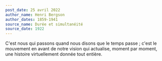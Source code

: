 ```yaml
---
post_date: 25 avril 2022
author_name: Henri Bergson
author_dates: 1859-1941
source_name: Durée et simultanéité
source_date: 1922
---
```


C'est nous qui passons quand nous disons que le temps passe ; c'est le mouvement en avant de notre vision qui actualise, moment par moment, une histoire virtuellement donnée tout entière.
